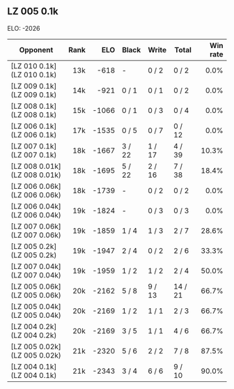 ## LZ 005 0.1k ##

ELO: -2026

Opponent | Rank | ELO | Black | Write | Total | Win rate
---------|-----:|----:|-------|-------|-------|-------:
[LZ 010 0.1k](LZ 010 0.1k) | 13k | -618 | - | 0 / 2 | 0 / 2 | 0.0%
[LZ 009 0.1k](LZ 009 0.1k) | 14k | -921 | 0 / 1 | 0 / 1 | 0 / 2 | 0.0%
[LZ 008 0.1k](LZ 008 0.1k) | 15k | -1066 | 0 / 1 | 0 / 3 | 0 / 4 | 0.0%
[LZ 006 0.1k](LZ 006 0.1k) | 17k | -1535 | 0 / 5 | 0 / 7 | 0 / 12 | 0.0%
[LZ 007 0.1k](LZ 007 0.1k) | 18k | -1667 | 3 / 22 | 1 / 17 | 4 / 39 | 10.3%
[LZ 008 0.01k](LZ 008 0.01k) | 18k | -1695 | 5 / 22 | 2 / 16 | 7 / 38 | 18.4%
[LZ 006 0.06k](LZ 006 0.06k) | 18k | -1739 | - | 0 / 2 | 0 / 2 | 0.0%
[LZ 006 0.04k](LZ 006 0.04k) | 19k | -1824 | - | 0 / 3 | 0 / 3 | 0.0%
[LZ 007 0.06k](LZ 007 0.06k) | 19k | -1859 | 1 / 4 | 1 / 3 | 2 / 7 | 28.6%
[LZ 005 0.2k](LZ 005 0.2k) | 19k | -1947 | 2 / 4 | 0 / 2 | 2 / 6 | 33.3%
[LZ 007 0.04k](LZ 007 0.04k) | 19k | -1959 | 1 / 2 | 1 / 2 | 2 / 4 | 50.0%
[LZ 005 0.06k](LZ 005 0.06k) | 20k | -2162 | 5 / 8 | 9 / 13 | 14 / 21 | 66.7%
[LZ 005 0.04k](LZ 005 0.04k) | 20k | -2169 | 1 / 2 | 1 / 1 | 2 / 3 | 66.7%
[LZ 004 0.2k](LZ 004 0.2k) | 20k | -2169 | 3 / 5 | 1 / 1 | 4 / 6 | 66.7%
[LZ 005 0.02k](LZ 005 0.02k) | 21k | -2320 | 5 / 6 | 2 / 2 | 7 / 8 | 87.5%
[LZ 004 0.1k](LZ 004 0.1k) | 21k | -2343 | 3 / 4 | 6 / 6 | 9 / 10 | 90.0%

